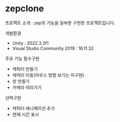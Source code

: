 # zepclone

프로젝트 소개
 : zep의 기능을 일부분 구현한 프로젝트입니다.

개발환경
- Unity : 2022.3.2f1
- Visual Studio Community 2019 : 16.11.32

주요 기능 
필수구현
- 캐릭터 만들기
- 캐릭터 이동(마우스 방향 보기는 미구현)
- 방 만들기
- 카메라 따라가기

선택구현
- 캐릭터 애니메이션 추가
- 현재 시간 표시
